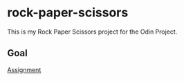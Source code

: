 # rock-paper-scissors

This is my Rock Paper Scissors project for the Odin Project.

## Goal

[Assignment](https://www.theodinproject.com/lessons/foundations-rock-paper-scissors)
